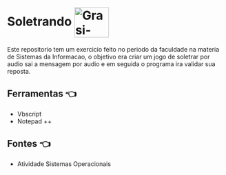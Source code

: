 # Soletrando <img align="center" alt="Grasi-Flutter" height="70" width="80" src="https://media.giphy.com/media/l4FGrHErakgV8GRO0/giphy.gif?cid=ecf05e476tyhv6cbldp3ukypctgevc68vyglwnd62xea1325&rid=giphy.gif&ct=s">

Este repositorio tem um exercicio feito no periodo da faculdade na materia de Sistemas da Informacao, o objetivo era criar um jogo de soletrar por audio sai a mensagem por audio e em seguida o programa ira validar sua reposta.

## Ferramentas :point_left:
- Vbscript
- Notepad ++
## Fontes :point_left:
- Atividade Sistemas Operacionais
